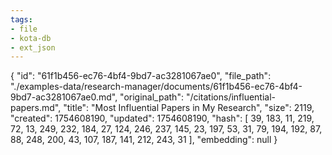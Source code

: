 ```yaml
---
tags:
- file
- kota-db
- ext_json
---
```

{
  "id": "61f1b456-ec76-4bf4-9bd7-ac3281067ae0",
  "file_path": "./examples-data/research-manager/documents/61f1b456-ec76-4bf4-9bd7-ac3281067ae0.md",
  "original_path": "/citations/influential-papers.md",
  "title": "Most Influential Papers in My Research",
  "size": 2119,
  "created": 1754608190,
  "updated": 1754608190,
  "hash": [
    39,
    183,
    11,
    219,
    72,
    13,
    249,
    232,
    184,
    27,
    124,
    246,
    237,
    145,
    23,
    197,
    53,
    31,
    79,
    194,
    192,
    87,
    88,
    248,
    200,
    43,
    107,
    187,
    141,
    212,
    243,
    31
  ],
  "embedding": null
}